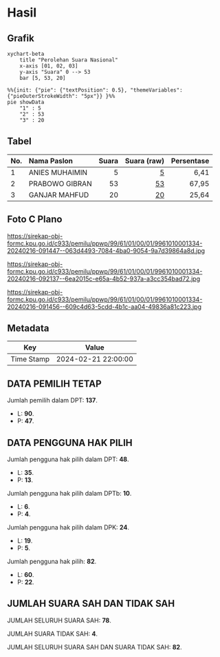 # Hasil

## Grafik

```mermaid
xychart-beta
    title "Perolehan Suara Nasional"
    x-axis [01, 02, 03]
    y-axis "Suara" 0 --> 53
    bar [5, 53, 20]
```

```mermaid
%%{init: {"pie": {"textPosition": 0.5}, "themeVariables": {"pieOuterStrokeWidth": "5px"}} }%%
pie showData
    "1" : 5
    "2" : 53
    "3" : 20
```

## Tabel

| No. | Nama Paslon    | Suara | Suara (raw) | Persentase |
|:--- |:-------------- | -----:| -----------:| ----------:|
| 1   | ANIES MUHAIMIN | 5     | [5][p-1]    | 6,41       |
| 2   | PRABOWO GIBRAN | 53    | [53][p-2]   | 67,95      |
| 3   | GANJAR MAHFUD  | 20    | [20][p-3]   | 25,64      |


[p-1]: https://github.com/gigit-pemilu/pemilu-2024/blob/main/pilpres/hitung-suara/sub/99-luar-negeri/sub/61-kota-kinabalu-malaysia/sub/01-kota-kinabalu-malaysia/sub/0001-kota-kinabalu-malaysia/sub/334-ksk-323/sub/paslon-1.txt
[p-2]: https://github.com/gigit-pemilu/pemilu-2024/blob/main/pilpres/hitung-suara/sub/99-luar-negeri/sub/61-kota-kinabalu-malaysia/sub/01-kota-kinabalu-malaysia/sub/0001-kota-kinabalu-malaysia/sub/334-ksk-323/sub/paslon-2.txt
[p-3]: https://github.com/gigit-pemilu/pemilu-2024/blob/main/pilpres/hitung-suara/sub/99-luar-negeri/sub/61-kota-kinabalu-malaysia/sub/01-kota-kinabalu-malaysia/sub/0001-kota-kinabalu-malaysia/sub/334-ksk-323/sub/paslon-3.txt

## Foto C Plano

https://sirekap-obj-formc.kpu.go.id/c933/pemilu/ppwp/99/61/01/00/01/9961010001334-20240216-091447--063d4493-7084-4ba0-9054-9a7d39864a8d.jpg

https://sirekap-obj-formc.kpu.go.id/c933/pemilu/ppwp/99/61/01/00/01/9961010001334-20240216-092137--6ea2015c-e65a-4b52-937a-a3cc354bad72.jpg

https://sirekap-obj-formc.kpu.go.id/c933/pemilu/ppwp/99/61/01/00/01/9961010001334-20240216-091456--609c4d63-5cdd-4b1c-aa04-49836a81c223.jpg


## Metadata

| Key        | Value               |
| ---------- | ------------------- |
| Time Stamp | 2024-02-21 22:00:00 |


## DATA PEMILIH TETAP

Jumlah pemilih dalam DPT: **137**.
 * L: **90**.
 * P: **47**.

## DATA PENGGUNA HAK PILIH

Jumlah pengguna hak pilih dalam DPT: **48**.
 * L: **35**.
 * P: **13**.

Jumlah pengguna hak pilih dalam DPTb: **10**.
 * L: **6**.
 * P: **4**.

Jumlah pengguna hak pilih dalam DPK: **24**.
 * L: **19**.
 * P: **5**.

Jumlah pengguna hak pilih: **82**.
 * L: **60**.
 * P: **22**.

## JUMLAH SUARA SAH DAN TIDAK SAH

JUMLAH SELURUH SUARA SAH: **78**.

JUMLAH SUARA TIDAK SAH: **4**.

JUMLAH SELURUH SUARA SAH DAN SUARA TIDAK SAH: **82**.


